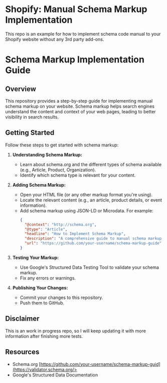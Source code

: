 # Shopify: Manual Schema Markup Implementation
This repo is an example for how to implement schema code manual to your Shopify website without any 3rd party add-ons.

# Schema Markup Implementation Guide

## Overview
This repository provides a step-by-step guide for implementing manual schema markup on your website. Schema markup helps search engines understand the content and context of your web pages, leading to better visibility in search results.

## Getting Started
Follow these steps to get started with schema markup:

1. **Understanding Schema Markup:**
   - Learn about schema.org and the different types of schema available (e.g., Article, Product, Organization).
   - Identify which schema type is relevant for your content.

2. **Adding Schema Markup:**
   - Open your HTML file (or any other markup format you're using).
   - Locate the relevant content (e.g., an article, product details, or event information).
   - Add schema markup using JSON-LD or Microdata. For example:
     ```json
     {
       "@context": "http://schema.org",
       "@type": "Article",
       "headline": "How to Implement Schema Markup",
       "description": "A comprehensive guide to manual schema markup implementation.",
       "url": "https://github.com/your-username/schema-markup-guide"
     }
     ```

3. **Testing Your Markup:**
   - Use Google's Structured Data Testing Tool to validate your schema markup.
   - Fix any errors or warnings.

4. **Publishing Your Changes:**
   - Commit your changes to this repository.
   - Push them to GitHub.

## Disclaimer
This is an work in progress repo, so I will keep updating it with more information after finishing more tests.

## Resources
- Schema.org [https://github.com/your-username/schema-markup-guid](https://validator.schema.org/>
- Google's Structured Data Documentation
